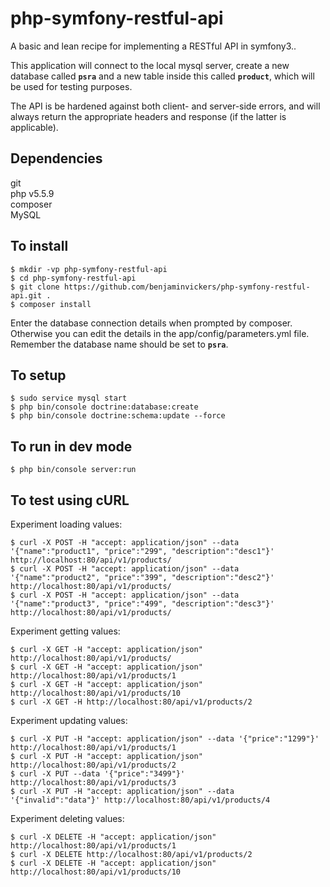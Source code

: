 # php-symfony-restful-api
A basic and lean recipe for implementing a RESTful API in symfony3..

This application will connect to the local mysql server, create a new database
called <strong><code>psra</code></strong> and a new table inside this called
<strong><code>product</code></strong>, which will be used for testing purposes.

The API is be hardened against both client- and server-side errors, and will always
return the appropriate headers and response (if the latter is applicable).

Dependencies
-
git  
php v5.5.9  
composer  
MySQL

To install
-
```
$ mkdir -vp php-symfony-restful-api  
$ cd php-symfony-restful-api  
$ git clone https://github.com/benjaminvickers/php-symfony-restful-api.git .  
$ composer install
```
Enter the database connection details when prompted by composer. Otherwise you
can edit the details in the app/config/parameters.yml file. Remember the database
name should be set to <strong><code>psra</code></strong>.

To setup
-
```
$ sudo service mysql start
$ php bin/console doctrine:database:create  
$ php bin/console doctrine:schema:update --force
```

To run in dev mode
-
```
$ php bin/console server:run
```

To test using cURL
-
Experiment loading values:
```
$ curl -X POST -H "accept: application/json" --data '{"name":"product1", "price":"299", "description":"desc1"}' http://localhost:80/api/v1/products/  
$ curl -X POST -H "accept: application/json" --data '{"name":"product2", "price":"399", "description":"desc2"}' http://localhost:80/api/v1/products/  
$ curl -X POST -H "accept: application/json" --data '{"name":"product3", "price":"499", "description":"desc3"}' http://localhost:80/api/v1/products/  
```

Experiment getting values:
```
$ curl -X GET -H "accept: application/json" http://localhost:80/api/v1/products/  
$ curl -X GET -H "accept: application/json" http://localhost:80/api/v1/products/1  
$ curl -X GET -H "accept: application/json" http://localhost:80/api/v1/products/10  
$ curl -X GET -H http://localhost:80/api/v1/products/2
```

Experiment updating values:
```
$ curl -X PUT -H "accept: application/json" --data '{"price":"1299"}' http://localhost:80/api/v1/products/1  
$ curl -X PUT -H "accept: application/json" http://localhost:80/api/v1/products/2  
$ curl -X PUT --data '{"price":"3499"}' http://localhost:80/api/v1/products/3  
$ curl -X PUT -H "accept: application/json" --data '{"invalid":"data"}' http://localhost:80/api/v1/products/4
```

Experiment deleting values:
```
$ curl -X DELETE -H "accept: application/json" http://localhost:80/api/v1/products/1  
$ curl -X DELETE http://localhost:80/api/v1/products/2  
$ curl -X DELETE -H "accept: application/json" http://localhost:80/api/v1/products/10
```
